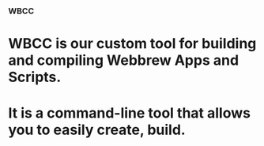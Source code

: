 ### WBCC

# WBCC is our custom tool for building and compiling Webbrew Apps and Scripts.
# It is a command-line tool that allows you to easily create, build.